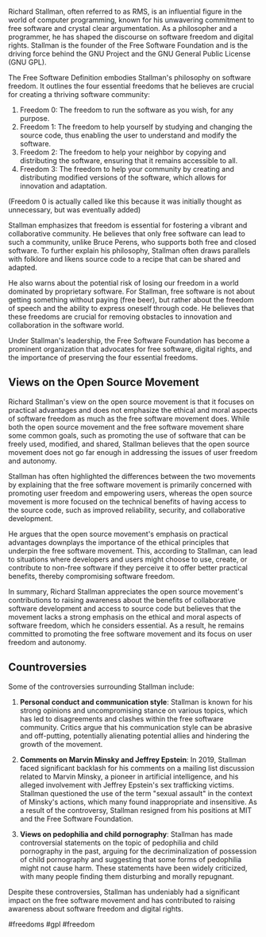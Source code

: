 Richard Stallman, often referred to as RMS, is an influential figure in the world of computer programming, known for his unwavering commitment to free software and crystal clear argumentation. As a philosopher and a programmer, he has shaped the discourse on software freedom and digital rights. Stallman is the founder of the Free Software Foundation and is the driving force behind the GNU Project and the GNU General Public License (GNU GPL).

The Free Software Definition embodies Stallman's philosophy on software freedom. It outlines the four essential freedoms that he believes are crucial for creating a thriving software community:

1.  Freedom 0: The freedom to run the software as you wish, for any purpose.
2.  Freedom 1: The freedom to help yourself by studying and changing the source code, thus enabling the user to understand and modify the software.
3.  Freedom 2: The freedom to help your neighbor by copying and distributing the software, ensuring that it remains accessible to all.
4.  Freedom 3: The freedom to help your community by creating and distributing modified versions of the software, which allows for innovation and adaptation.

(Freedom 0 is actually called like this because it was initially thought as unnecessary, but was eventually added)

Stallman emphasizes that freedom is essential for fostering a vibrant and collaborative community. He believes that only free software can lead to such a community, unlike Bruce Perens, who supports both free and closed software. To further explain his philosophy, Stallman often draws parallels with folklore and likens source code to a recipe that can be shared and adapted.

He also warns about the potential risk of losing our freedom in a world dominated by proprietary software. For Stallman, free software is not about getting something without paying (free beer), but rather about the freedom of speech and the ability to express oneself through code. He believes that these freedoms are crucial for removing obstacles to innovation and collaboration in the software world.

Under Stallman's leadership, the Free Software Foundation has become a prominent organization that advocates for free software, digital rights, and the importance of preserving the four essential freedoms.

## Views on the Open Source Movement

Richard Stallman's view on the open source movement is that it focuses on practical advantages and does not emphasize the ethical and moral aspects of software freedom as much as the free software movement does. While both the open source movement and the free software movement share some common goals, such as promoting the use of software that can be freely used, modified, and shared, Stallman believes that the open source movement does not go far enough in addressing the issues of user freedom and autonomy.

Stallman has often highlighted the differences between the two movements by explaining that the free software movement is primarily concerned with promoting user freedom and empowering users, whereas the open source movement is more focused on the technical benefits of having access to the source code, such as improved reliability, security, and collaborative development.

He argues that the open source movement's emphasis on practical advantages downplays the importance of the ethical principles that underpin the free software movement. This, according to Stallman, can lead to situations where developers and users might choose to use, create, or contribute to non-free software if they perceive it to offer better practical benefits, thereby compromising software freedom.

In summary, Richard Stallman appreciates the open source movement's contributions to raising awareness about the benefits of collaborative software development and access to source code but believes that the movement lacks a strong emphasis on the ethical and moral aspects of software freedom, which he considers essential. As a result, he remains committed to promoting the free software movement and its focus on user freedom and autonomy.

## Countroversies

Some of the controversies surrounding Stallman include:

1.  **Personal conduct and communication style**: Stallman is known for his strong opinions and uncompromising stance on various topics, which has led to disagreements and clashes within the free software community. Critics argue that his communication style can be abrasive and off-putting, potentially alienating potential allies and hindering the growth of the movement.

2.  **Comments on Marvin Minsky and Jeffrey Epstein**: In 2019, Stallman faced significant backlash for his comments on a mailing list discussion related to Marvin Minsky, a pioneer in artificial intelligence, and his alleged involvement with Jeffrey Epstein's sex trafficking victims. Stallman questioned the use of the term "sexual assault" in the context of Minsky's actions, which many found inappropriate and insensitive. As a result of the controversy, Stallman resigned from his positions at MIT and the Free Software Foundation.

3.  **Views on pedophilia and child pornography**: Stallman has made controversial statements on the topic of pedophilia and child pornography in the past, arguing for the decriminalization of possession of child pornography and suggesting that some forms of pedophilia might not cause harm. These statements have been widely criticized, with many people finding them disturbing and morally repugnant.


Despite these controversies, Stallman has undeniably had a significant impact on the free software movement and has contributed to raising awareness about software freedom and digital rights.

<!-- Keywords -->
#freedoms #gpl #freedom
<!-- /Keywords -->
